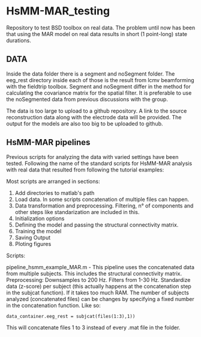 # HsMM-MAR_testing
Repository to test BSD toolbox on real data. The problem until now has been that using the MAR model on real data results in short (1 point-long) state durations.

## DATA
Inside the data folder there is a segment and noSegment folder. The eeg_rest directory inside each of those is the result from lcmv beamforming with the fieldtrip toolbox. Segment and noSegment differ in the method for calculating the covariance matrix for the spatial filter. It is preferable to use the noSegmented data from previous discussions with the group.

The data is too large to upload to a github repository. A link to the source reconstruction data along with the electrode data will be provided.
The output for the models are also too big to be uploaded to github.

## HsMM-MAR pipelines
Previous scripts for analyzing the data with varied settings have been tested. Following the name of the standard scripts for HsMM-MAR analysis with real data that resulted from following the tutorial examples:

Most scripts are arranged in sections:
1. Add directories to matlab's path
2. Load data. In some scripts concatenation of multiple files can happen.
3. Data transformation and preprocessing. Filtering, n° of components and other steps like standarization are included in this.
4. Initialization options
5. Defining the model and passing the structural connectivity matrix.
6. Training the model
7. Saving Output
8. Ploting figures

Scripts:

pipeline_hsmm_example_MAR.m - This pipeline uses the concatenated data from multiple subjects. This includes the structural connectivity matrix. Preprocessing: Downsamples to 200 Hz. Filters from 1-30 Hz. Standardize data (z-score) per subject (this actually happens at the concatenation step in the subjcat function). If it takes too much RAM. The number of subjects analyzed (concatenated files) can be changes by specifying a fixed number in the concatenation function. Like so:

 `data_container.eeg_rest = subjcat(files(1:3),1))`

This will concatenate files 1 to 3 instead of every .mat file in the folder.
